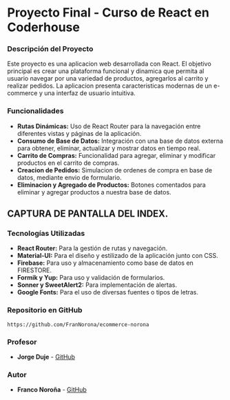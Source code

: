 # Proyecto Final - Curso de React en Coderhouse

### Descripción del Proyecto
Este proyecto es una aplicacion web desarrollada con React. El objetivo principal es crear una plataforma funcional y dinamica que permita al usuario navegar por una variedad de productos, agregarlos al carrito y realizar pedidos. La aplicacion presenta caracteristicas modernas de un e-commerce y una interfaz de usuario intuitiva.

### Funcionalidades
* **Rutas Dinámicas:** Uso de React Router para la navegación entre diferentes vistas y páginas de la aplicación.
* **Consumo de Base de Datos:** Integración con una base de datos externa para obtener, eliminar, actualizar y mostrar datos en tiempo real.
* **Carrito de Compras:** Funcionalidad para agregar, eliminar y modificar productos en el carrito de compras.
* **Creacion de Pedidos:** Simulacion de ordenes de compra en base de datos, mediante envio de formulario.
* **Eliminacion y Agregado de Productos:** Botones comentados para eliminar y agregar productos a nuestra base de datos.

## CAPTURA DE PANTALLA DEL INDEX.

### Tecnologías Utilizadas
* **React Router:** Para la gestión de rutas y navegación.
* **Material-UI:** Para el diseño y estilizado de la aplicación junto con CSS.
* **Firebase:** Para uso y almacenamiento como base de datos en FIRESTORE.
* **Formik y Yup:** Para uso y validación de formularios.
* **Sonner y SweetAlert2:** Para implementación de alertas.
* **Google Fonts:** Para el uso de diversas fuentes o tipos de letras.

### Repositorio en GitHub
```
https://github.com/FranNorona/ecommerce-norona
```

### Profesor
* **Jorge Duje** - [GitHub](https://github.com/jorgeduje)

### Autor
* **Franco Noroña** - [GitHub](https://github.com/FranNorona)
